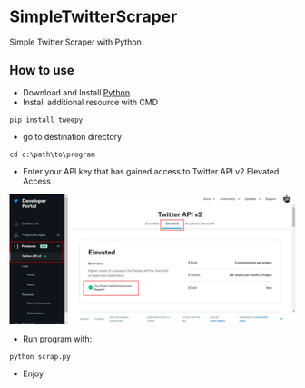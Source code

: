# SimpleTwitterScraper
Simple Twitter Scraper with Python

## How to use
- Download and Install [Python](https://www.python.org/downloads/).
- Install additional resource with CMD
```
pip install tweepy
```
- go to destination directory
```
cd c:\path\to\program
```
- Enter your API key that has gained access to Twitter API v2 Elevated Access
<p align="center">
  <img src="https://github.com/Stevanus-Christian/SimpleTwitterScraper/blob/main/elevated.jpg">
</p>

- Run program with:
```
python scrap.py
```
- Enjoy
